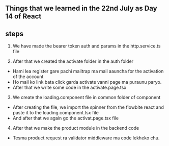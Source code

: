 ## Things that we learned in the 22nd July as Day 14 of React

## steps
1. We have made the bearer token auth and params in the http.service.ts file

2. After that we created the activate folder in the auth folder
- Hami lea register gare pachi mailtrap ma mail aauncha for the activation of the account
- Ho mail ko link bata click garda activate vanni page ma puraunu paryo.
- After that we write some code in the activate.page.tsx

3. We create the loading.component file in common folder of component
- After creating the file, we import the spinner from the flowbite react and paste it to the loading.component.tsx file
- And after that we again go the activat.page.tsx file 

4. After that we make the product module in the backend code
- Tesma product.request ra validator middleware ma code lekheko chu.